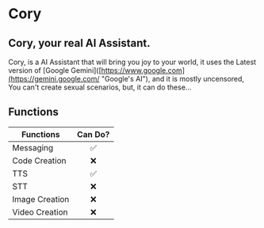 # Cory
## Cory, your real AI Assistant.
Cory, is a AI Assistant that will bring you joy to your world, it uses the Latest version of [Google Gemini]([https://www.google.com](https://gemini.google.com/ "Google's AI"), and it is mostly uncensored, You can't create sexual scenarios, but, it can do these...
## Functions
| Functions     | Can Do?       |
| ------------- |:-------------:|
| Messaging     |   ✅          |
| Code Creation |   ❌          |
| TTS           |   ✅          |
| STT           |   ❌          |
| Image Creation     |   ❌          |
| Video Creation |   ❌          |
